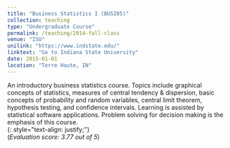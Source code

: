 ```yaml
---
title: "Business Statistics I (BUS205)"
collection: teaching
type: "Undergraduate Course"
permalink: /teaching/2014-fall-class
venue: "ISU"
unilink: "https://www.indstate.edu/"
linktext: "Go to Indiana State University"
date: 2015-01-01
location: "Terre Haute, IN"
---
```

An introductory business statistics course. Topics include graphical concepts of statistics, measures of central tendency & dispersion, basic concepts of probability and random variables, central limit theorem, hypothesis testing, and confidence intervals. Learning is assisted by statistical software applications. Problem solving for decision making is the emphasis of this course.  
{: style="text-align: justify;"}
<br/>(*Evaluation score: 3.77 out of 5*)